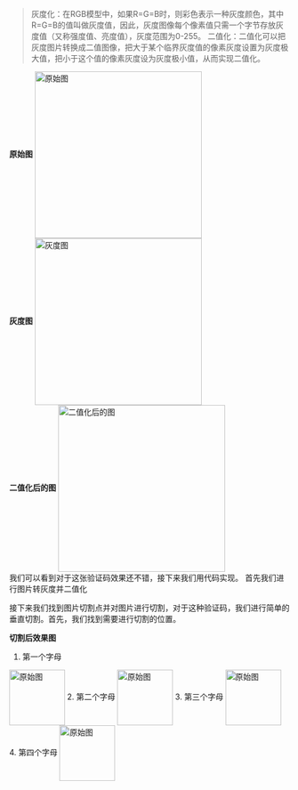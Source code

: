
> 灰度化：在RGB模型中，如果R=G=B时，则彩色表示一种灰度颜色，其中R=G=B的值叫做灰度值，因此，灰度图像每个像素值只需一个字节存放灰度值（又称强度值、亮度值），灰度范围为0-255。
>  二值化：二值化可以把灰度图片转换成二值图像，把大于某个临界灰度值的像素灰度设置为灰度极大值，把小于这个值的像素灰度设为灰度极小值，从而实现二值化。

**原始图**
<img src="https://img-blog.csdnimg.cn/20190927145950285.gif" width="300" hegiht="313" align=center alt="原始图"/>    
**灰度图**
<img src="https://img-blog.csdnimg.cn/20190927145226527.gif" width="300" hegiht="313" align=center alt="灰度图"/>    
**二值化后的图**
<img src="https://img-blog.csdnimg.cn/20190927150136434.gif" width="300" hegiht="313" align=center alt="二值化后的图"/>    
我们可以看到对于这张验证码效果还不错，接下来我们用代码实现。
首先我们进行图片转灰度并二值化

接下来我们找到图片切割点并对图片进行切割，对于这种验证码，我们进行简单的垂直切割。首先，我们找到需要进行切割的位置。

**切割后效果图**
1. 第一个字母
<img src="https://img-blog.csdnimg.cn/20190927151119477.gif" width="100" hegiht="113" align=center alt="原始图"/>    
2. 第二个字母
<img src="https://img-blog.csdnimg.cn/20190927151138492.gif" width="100" hegiht="113" align=center alt="原始图"/>    
3. 第三个字母
<img src="https://img-blog.csdnimg.cn/2019092715114624.gif" width="100" hegiht="113" align=center alt="原始图"/>    
4. 第四个字母
<img src="https://img-blog.csdnimg.cn/20190927151152679.gif" width="100" hegiht="113" align=center alt="原始图"/>    


